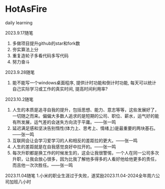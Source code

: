 # HotAsFire
daily learning<br>

2023.9.17随笔
1. 多做项目提升github的star和fork数
2. 夯实算法上分
3. 重复造轮子多看代码多写代码
4. 努力奋斗

2023.9.28随笔
1. 能不能写一个windows桌面程序, 提供计时功能和倒计时功能, 每天可以统计自己实际学习或工作的真实时间, 提高时间利用率?

2023.10.2随笔
1. 人生的本质是追寻自我的提升，包括思想、能力、意志等等，这些发展好了，一切随之而来。偏偏大多数人追求的是短期的公司、职位、薪水，运气好的能有所发展，运气差的会迷失方向流于平庸。——张一鸣
2. 延迟满足感和坚决告别惰性(体力上、思考上、情绪上)是最重要的两块基石。——张一鸣
3. 互联网会让会学习爱学习的人和相反的差距拉的更大。——张一鸣
4. 人生的差距就是在自我感觉良好中拉开的。——张一鸣
5. 每次升职都是换工作的时候发生的，这会让我很警惕，一个人在同一公司多次升职，让我会放心很多，因为比我了解他多得多的人看好他给他更多的责任，而且他一次次胜任。——张一鸣

2023.11.04随笔
1.小米的职业生涯过于失败，遂奖励2023.11.04-2024全年周六公司加班八小时
     
